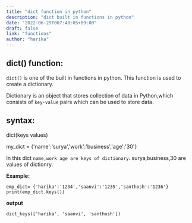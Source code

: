 ```yaml
---
title: "dict function in python"
description: "dict built in functions in python"
date: "2022-06-29T007:40:05+09:00"
draft: false
link: "functions"
author: "harika"
---
```

## dict() function:

`dict()` is one of the built in functions in python.
This function is used to create a dictionary.

Dictionary is an object that stores collection of data in Python,which consists of `key-value` pairs which can be used to store data. 

## syntax:
dict(keys values) 

my_dict = {'name':'surya','work':'business','age':'30'}

In this dict `name,work age are keys of dictionary`.
surya,business,30 are values of dictionry.

**Example:**

```
emp_dict= {'harika':'1234','saanvi':'1235','santhosh':'1236'}
print(emp_dict.keys())
```
**output**
```
dict_keys(['harika', 'saanvi', 'santhosh'])
```
